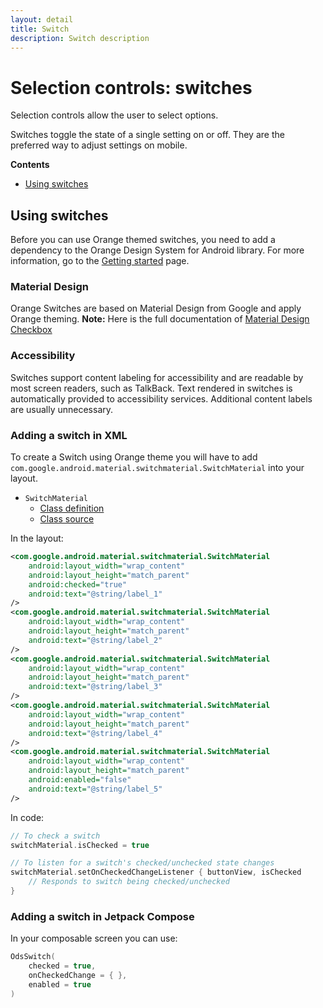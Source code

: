 ```yaml
---
layout: detail
title: Switch
description: Switch description
---
```


# Selection controls: switches

Selection controls allow the user to select options.

Switches toggle the state of a single setting on or off. They are the preferred
way to adjust settings on mobile.

**Contents**

*   [Using switches](#using-switches)

## Using switches

Before you can use Orange themed switches, you need to add a dependency to the Orange Design
System for Android library. For more information, go to the
[Getting started](../getting-started.md) page.

### Material Design

Orange Switches are based on Material Design from Google and apply Orange theming.
**Note:** Here is the full documentation
of [Material Design Checkbox](https://material.io/components/switches/)

### Accessibility

Switches support content labeling for accessibility and are readable by most
screen readers, such as TalkBack. Text rendered in switches is automatically
provided to accessibility services. Additional content labels are usually
unnecessary.

### Adding a switch in XML

To create a Switch using Orange theme you will have to add `com.google.android.material.switchmaterial.SwitchMaterial` into your layout.

*   `SwitchMaterial`
    *   [Class definition](https://developer.android.com/reference/com/google/android/material/switchmaterial/SwitchMaterial)
    *   [Class source](https://github.com/material-components/material-components-android/tree/master/lib/java/com/google/android/material/switchmaterial/SwitchMaterial.java)

In the layout:

```xml
<com.google.android.material.switchmaterial.SwitchMaterial
    android:layout_width="wrap_content"
    android:layout_height="match_parent"
    android:checked="true"
    android:text="@string/label_1"
/>
<com.google.android.material.switchmaterial.SwitchMaterial
    android:layout_width="wrap_content"
    android:layout_height="match_parent"
    android:text="@string/label_2"
/>
<com.google.android.material.switchmaterial.SwitchMaterial
    android:layout_width="wrap_content"
    android:layout_height="match_parent"
    android:text="@string/label_3"
/>
<com.google.android.material.switchmaterial.SwitchMaterial
    android:layout_width="wrap_content"
    android:layout_height="match_parent"
    android:text="@string/label_4"
/>
<com.google.android.material.switchmaterial.SwitchMaterial
    android:layout_width="wrap_content"
    android:layout_height="match_parent"
    android:enabled="false"
    android:text="@string/label_5"
/>
```

In code:

```kt
// To check a switch
switchMaterial.isChecked = true

// To listen for a switch's checked/unchecked state changes
switchMaterial.setOnCheckedChangeListener { buttonView, isChecked
    // Responds to switch being checked/unchecked
}
```

### Adding a switch in Jetpack Compose

In your composable screen you can use:

```kotlin
OdsSwitch(
    checked = true,
    onCheckedChange = { },
    enabled = true
)
```
